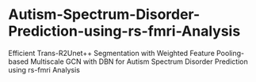 # Autism-Spectrum-Disorder-Prediction-using-rs-fmri-Analysis
Efficient Trans-R2Unet++ Segmentation with Weighted Feature Pooling-based Multiscale GCN with DBN for Autism Spectrum Disorder Prediction using rs-fmri Analysis

